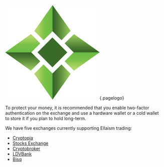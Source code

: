 ![Logo](/uploads/logo.png "Logo"){.pagelogo}
<!-- TITLE: Supported Exchanges -->
<!-- SUBTITLE: A stable network with no premine and no dev fees -->

To protect your money, it is recommended that you enable two-factor authentication on the exchange and use a hardware wallet or a cold wallet to store it if you plan to hold long-term.

We have five exchanges currently supporting Ellaism trading:

* [Cryptopia](https://www.cryptopia.co.nz/Exchange?market=ELLA_BTC)
* [Stocks Exchange](https://stocks.exchange/trade/ELLA/BTC)
* [Cryptobroker](https://trade.cryptobroker.io/markets/ellabtc)
* [LDVBank](https://ldvbank.com/en-us/trading/)
* [Bisq](https://bisq.network/)
